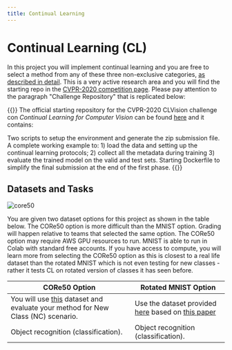 ```yaml
---
title: Continual Learning 
---
```


# Continual Learning (CL) 

In this project you will implement continual learning and you are free to select a method from any of these three non-exclusive categories, [as described in detail](https://arxiv.org/abs/1802.07569). This is a very active research area and you will find the starting repo in the [CVPR-2020 competition page](https://sites.google.com/view/clvision2020/challenge?authuser=0). Please pay attention to the paragraph "Challenge Repository" that is replicated below:

{{<hint info>}}
The official starting repository for the CVPR-2020 CLVision challenge con *Continual Learning for Computer Vision* can be found [here](https://www.google.com/url?q=https%3A%2F%2Fgithub.com%2Fvlomonaco%2Fcvpr_clvision_challenge&sa=D&sntz=1&usg=AFQjCNEEXzPuBUcsp0QyxsVfB97SGD2r2w) and it contains:

Two scripts to setup the environment and generate the zip submission file.
A complete working example to: 1) load the data and setting up the continual learning protocols; 2) collect all the metadata during training 3) evaluate the trained model on the valid and test sets.
Starting Dockerfile to simplify the final submission at the end of the first phase.
{{</hint>}}

## Datasets and Tasks

![core50](images/core50.gif#center)

You are given two dataset options for this project as shown in the table below. The CORe50 option is more difficult than the MNIST option. Grading will happen relative to teams that selected the same option. The CORe50 option may require AWS GPU resources to run. MNIST is able to run in Colab with standard free accounts. If you have access to compute, you will learn more from selecting the CORe50 option as this is closest to a real life dataset than the rotated MNIST which is not even testing for new classes - rather it tests CL on rotated version of classes it has seen before.

|CORe50 Option   | Rotated MNIST Option  |
| --- | --- |
|  You will use [this](https://vlomonaco.github.io/core50/index.html) dataset and evaluate your method for New Class (NC) scenario.   |  Use the dataset provided [here](https://github.com/facebookresearch/GradientEpisodicMemory)  based on [this paper](http://papers.nips.cc/paper/7225-gradient-episodic-memory-for-continual-learning.pdf) |
|   Object recognition (classification).  | Object recognition (classification). |

